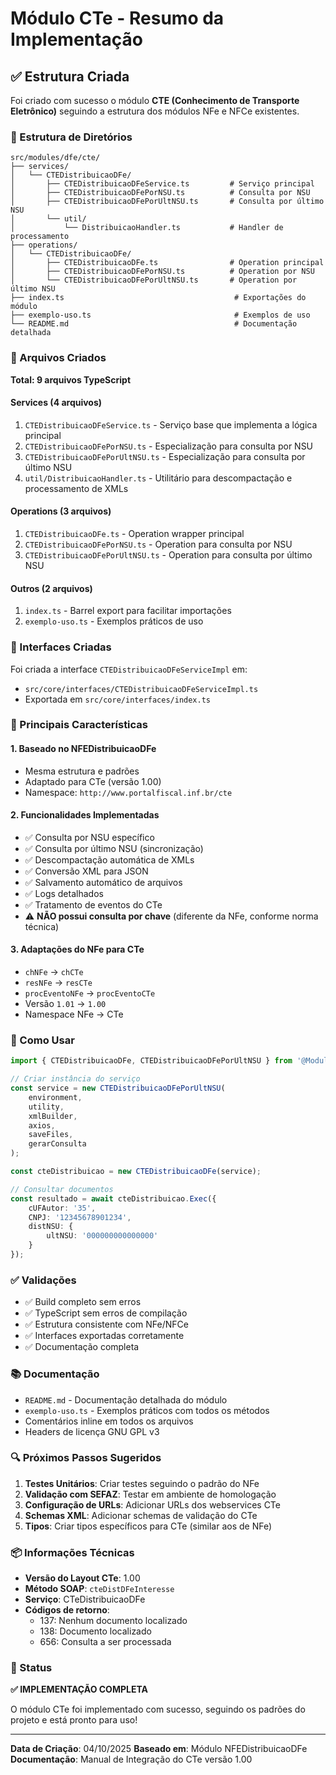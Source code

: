 # Módulo CTe - Resumo da Implementação

## ✅ Estrutura Criada

Foi criado com sucesso o módulo **CTE (Conhecimento de Transporte Eletrônico)** seguindo a estrutura dos módulos NFe e NFCe existentes.

### 📁 Estrutura de Diretórios

```
src/modules/dfe/cte/
├── services/
│   └── CTEDistribuicaoDFe/
│       ├── CTEDistribuicaoDFeService.ts         # Serviço principal
│       ├── CTEDistribuicaoDFePorNSU.ts          # Consulta por NSU
│       ├── CTEDistribuicaoDFePorUltNSU.ts       # Consulta por último NSU
│       └── util/
│           └── DistribuicaoHandler.ts           # Handler de processamento
├── operations/
│   └── CTEDistribuicaoDFe/
│       ├── CTEDistribuicaoDFe.ts                # Operation principal
│       ├── CTEDistribuicaoDFePorNSU.ts          # Operation por NSU
│       └── CTEDistribuicaoDFePorUltNSU.ts       # Operation por último NSU
├── index.ts                                      # Exportações do módulo
├── exemplo-uso.ts                                # Exemplos de uso
└── README.md                                     # Documentação detalhada
```

### 📝 Arquivos Criados

**Total: 9 arquivos TypeScript**

#### Services (4 arquivos)
1. `CTEDistribuicaoDFeService.ts` - Serviço base que implementa a lógica principal
2. `CTEDistribuicaoDFePorNSU.ts` - Especialização para consulta por NSU
3. `CTEDistribuicaoDFePorUltNSU.ts` - Especialização para consulta por último NSU
4. `util/DistribuicaoHandler.ts` - Utilitário para descompactação e processamento de XMLs

#### Operations (3 arquivos)
1. `CTEDistribuicaoDFe.ts` - Operation wrapper principal
2. `CTEDistribuicaoDFePorNSU.ts` - Operation para consulta por NSU
3. `CTEDistribuicaoDFePorUltNSU.ts` - Operation para consulta por último NSU

#### Outros (2 arquivos)
1. `index.ts` - Barrel export para facilitar importações
2. `exemplo-uso.ts` - Exemplos práticos de uso

### 🔧 Interfaces Criadas

Foi criada a interface `CTEDistribuicaoDFeServiceImpl` em:
- `src/core/interfaces/CTEDistribuicaoDFeServiceImpl.ts`
- Exportada em `src/core/interfaces/index.ts`

### 🎯 Principais Características

#### 1. **Baseado no NFEDistribuicaoDFe**
   - Mesma estrutura e padrões
   - Adaptado para CTe (versão 1.00)
   - Namespace: `http://www.portalfiscal.inf.br/cte`

#### 2. **Funcionalidades Implementadas**
   - ✅ Consulta por NSU específico
   - ✅ Consulta por último NSU (sincronização)
   - ✅ Descompactação automática de XMLs
   - ✅ Conversão XML para JSON
   - ✅ Salvamento automático de arquivos
   - ✅ Logs detalhados
   - ✅ Tratamento de eventos do CTe
   - ⚠️ **NÃO possui consulta por chave** (diferente da NFe, conforme norma técnica)

#### 3. **Adaptações do NFe para CTe**
   - `chNFe` → `chCTe`
   - `resNFe` → `resCTe`
   - `procEventoNFe` → `procEventoCTe`
   - Versão `1.01` → `1.00`
   - Namespace NFe → CTe

### 🚀 Como Usar

```typescript
import { CTEDistribuicaoDFe, CTEDistribuicaoDFePorUltNSU } from '@Modules/dfe/cte';

// Criar instância do serviço
const service = new CTEDistribuicaoDFePorUltNSU(
    environment,
    utility,
    xmlBuilder,
    axios,
    saveFiles,
    gerarConsulta
);

const cteDistribuicao = new CTEDistribuicaoDFe(service);

// Consultar documentos
const resultado = await cteDistribuicao.Exec({
    cUFAutor: '35',
    CNPJ: '12345678901234',
    distNSU: {
        ultNSU: '000000000000000'
    }
});
```

### ✅ Validações

- ✅ Build completo sem erros
- ✅ TypeScript sem erros de compilação
- ✅ Estrutura consistente com NFe/NFCe
- ✅ Interfaces exportadas corretamente
- ✅ Documentação completa

### 📚 Documentação

- `README.md` - Documentação detalhada do módulo
- `exemplo-uso.ts` - Exemplos práticos com todos os métodos
- Comentários inline em todos os arquivos
- Headers de licença GNU GPL v3

### 🔍 Próximos Passos Sugeridos

1. **Testes Unitários**: Criar testes seguindo o padrão do NFe
2. **Validação com SEFAZ**: Testar em ambiente de homologação
3. **Configuração de URLs**: Adicionar URLs dos webservices CTe
4. **Schemas XML**: Adicionar schemas de validação do CTe
5. **Tipos**: Criar tipos específicos para CTe (similar aos de NFe)

### 📦 Informações Técnicas

- **Versão do Layout CTe**: 1.00
- **Método SOAP**: `cteDistDFeInteresse`
- **Serviço**: CTeDistribuicaoDFe
- **Códigos de retorno**:
  - 137: Nenhum documento localizado
  - 138: Documento localizado
  - 656: Consulta a ser processada

### 🎉 Status

**✅ IMPLEMENTAÇÃO COMPLETA**

O módulo CTe foi implementado com sucesso, seguindo os padrões do projeto e está pronto para uso!

---

**Data de Criação**: 04/10/2025
**Baseado em**: Módulo NFEDistribuicaoDFe
**Documentação**: Manual de Integração do CTe versão 1.00
